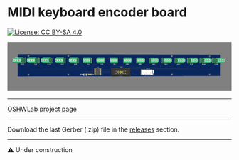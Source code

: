 # MIDI keyboard encoder board

[![License: CC BY-SA 4.0](https://img.shields.io/badge/License-CC%20BY--SA%204.0-lightgrey.svg)](https://creativecommons.org/licenses/by-sa/4.0/)

![alt text](https://github.com/Openpipes-org/Keyboard_MIDI_encoder_PCB/blob/main/images/keyboard_midi_encoder.png)

<hr>
<a href="https://oshwlab.com/bonninr/Versatile-MIDI-encoder-and-light">OSHWLab project page</a>

<hr>
Download the last Gerber (.zip) file in the <a href="https://github.com/Openpipes-org/MIDI_keyboard_encoder_PCB/releases">releases</a> section.
<hr>

:warning: Under construction
